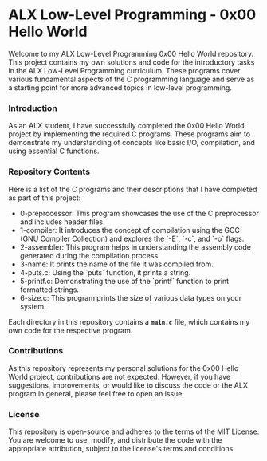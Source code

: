 <h1>ALX Low-Level Programming - 0x00 Hello World</h1>

Welcome to my ALX Low-Level Programming 0x00 Hello World repository. This project contains my own solutions and code for the introductory tasks in the ALX Low-Level Programming curriculum. These programs cover various fundamental aspects of the C programming language and serve as a starting point for more advanced topics in low-level programming.

<h3>Introduction</h3>
As an ALX student, I have successfully completed the 0x00 Hello World project by implementing the required C programs. These programs aim to demonstrate my understanding of concepts like basic I/O, compilation, and using essential C functions.

<h3>Repository Contents</h3>
Here is a list of the C programs and their descriptions that I have completed as part of this project:
<ul>
    <li>0-preprocessor: This program showcases the use of the C preprocessor and includes header files.</li>
    <li>1-compiler: It introduces the concept of compilation using the GCC (GNU Compiler Collection) and explores the `-E`, `-c`, and `-o` flags.</li>
    <li>2-assembler: This program helps in understanding the assembly code generated during the compilation process.</li>
    <li>3-name: It prints the name of the file it was compiled from.</li>
    <li>4-puts.c: Using the `puts` function, it prints a string.</li>
    <li>5-printf.c: Demonstrating the use of the `printf` function to print formatted strings.</li>
    <li>6-size.c: This program prints the size of various data types on your system.</li>
</ul>

Each directory in this repository contains a <b>`main.c`</b> file, which contains my own code for the respective program.

<h3>Contributions</h3>
As this repository represents my personal solutions for the 0x00 Hello World project, contributions are not expected. However, if you have suggestions, improvements, or would like to discuss the code or the ALX program in general, please feel free to open an issue.

<h3>License</h3>
This repository is open-source and adheres to the terms of the MIT License. You are welcome to use, modify, and distribute the code with the appropriate attribution, subject to the license's terms and conditions.